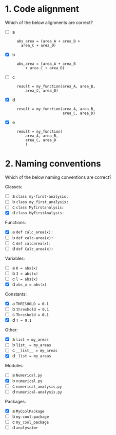 # 1. Code alignment

Which of the below alignments are correct?

- [ ] a

        abs_area = (area_A + area_B +
          area_C + area_D)

- [x] b

        abs_area = (area_A + area_B
            + area_C + area_D)

- [ ] c

        result = my_function(area_A, area_B,
            area_C, area_D)

- [x] d

        result = my_function(area_A, area_B,
                             area_C, area_D)

- [x] e

        result = my_function(
            area_A, area_B,
            area_C, area_D
            )

# 2. Naming conventions

Which of the below naming conventions are correct?

Classes:
- [ ] a `class my-first-analysis:`
- [ ] b `class my_first_analysis:`
- [ ] c `class Myfirstanalysis:`
- [x] d `class MyFirstAnalysis:`

Functions:
- [x] a `def calc_area(x):`
- [ ] b `def calc-area(x):`
- [ ] c `def calcarea(x):`
- [ ] d `def Calc_area(x):`

Variables:
- [ ] a `O = abs(x)`
- [ ] b `I = abs(x)`
- [ ] c `l = abs(x)`
- [x] d `abs_x = abs(x)`

Constants:
- [x] a `THRESHOLD = 0.1`
- [ ] b `threshold = 0.1`
- [ ] c `Threshold = 0.1`
- [x] d `T = 0.1`

Other:
- [x] a `list = my_areas`
- [ ] b `list_ = my_areas`
- [ ] c `__list__ = my_areas`
- [x] d `_list = my_areas`

Modules:
- [ ] a `Numerical.py`
- [x] b `numerical.py`
- [ ] c `numerical_analysis.py`
- [ ] d `numerical-analysis.py`

Packages:
- [x] a `MyCoolPackage`
- [ ] b `my-cool-package`
- [ ] c `my_cool_package`
- [ ] d `analysator`
